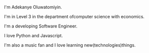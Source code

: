 I'm Adekanye Oluwatomiyin.

I'm in Level 3 in the department ofcomputer science with economics.

I'm a developing Software Engineer.

I love  Python and Javascript.

I'm also a music fan and I love learning new(technologies)things. 